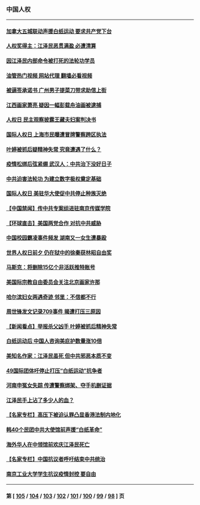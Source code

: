 ### 中国人权
---
#### [加拿大五城联动声援白纸运动 要求共产党下台](../../pages/ncid278/n13883075.md?12130445) 
#### [人权奖得主：江泽民恶贯满盈 必遭清算](../../pages/ncid278/n13882937.md?12130445) 
#### [因江泽民内部命令被打死的法轮功学员](../../pages/ncid278/n13877409.md?12130445) 
#### [油管热门视频 网站代理 翻墙必看视频](http://138.2.39.72:81/youtube.html?epic-marker?12130445)
#### [被逼签承诺书 广州男子提菜刀带求助信上街](../../pages/ncid278/n13882547.md?12130445) 
#### [江西画家萧亮 疑因一幅彭载舟油画被逮捕](../../pages/ncid278/n13882723.md?12130445) 
#### [人权日 民主观察披露王藏夫妇案判决书](../../pages/ncid278/n13882517.md?12130445) 
#### [国际人权日 上海市民曝遭冒牌警察跨区执法](../../pages/ncid278/n13882447.md?12130445) 
#### [叶婷被抓后疑精神失常 究竟遭遇了什么？](../../pages/ncid278/n13882350.md?12130445) 
#### [疫情松绑后弦紧绷 武汉人：中共治下没好日子](../../pages/ncid278/n13882348.md?12130445) 
#### [中共迫害法轮功 为建立数字极权奠定基础](../../pages/ncid278/n13882266.md?12130445) 
#### [国际人权日 美驻华大使促中共停止种族灭绝](../../pages/ncid278/n13882332.md?12130445) 
#### [【中国禁闻】传中共专案组进驻南京传媒学院](../../pages/ncid278/n13882283.md?12130445) 
#### [【环球直击】美国两党合作 对抗中共威胁](../../pages/ncid278/n13882284.md?12130445) 
#### [中国校园霸凌事件频发 湖南又一女生遭暴殴](../../pages/ncid278/n13882168.md?12130445) 
#### [世界人权日前夕 仍在狱中的徐秦获林昭自由奖](../../pages/ncid278/n13881950.md?12130445) 
#### [马斯克：将删除15亿个非活跃推特账号](../../pages/ncid278/n13882046.md?12130445) 
#### [美国际宗教自由委员会关注北京画家许那](../../pages/ncid278/n13881819.md?12130445) 
#### [哈尔滨妇女两遇奇迹 邻里：不信都不行](../../pages/ncid278/n13878017.md?12130445) 
#### [周世锋发文记录709事件 揭遭打压三原因](../../pages/ncid278/n13881308.md?12130445) 
#### [【新闻看点】举报杀父凶手 叶婷被抓后精神失常](../../pages/ncid278/n13881223.md?12130445) 
#### [白纸运动后 中国人咨询美庇护数量涨10倍](../../pages/ncid278/n13881172.md?12130445) 
#### [美知名作家：江泽民虽死 但中共邪恶本质不变](../../pages/ncid278/n13877684.md?12130445) 
#### [49国际团体吁停止打压“白纸运动”抗争者](../../pages/ncid278/n13880790.md?12130445) 
#### [河南申冤女失踪 传遭警察绑架、夺手机删证据](../../pages/ncid278/n13880211.md?12130445) 
#### [江泽民手上沾了多少人的血？](../../pages/ncid278/n13880318.md?12130445) 
#### [【名家专栏】高压下被迫认罪凸显香港法制内地化](../../pages/ncid278/n13880257.md?12130445) 
#### [韩40个民团中共大使馆前声援“白纸革命”](../../pages/ncid278/n13880175.md?12130445) 
#### [海外华人在中领馆前欢庆江泽民死亡](../../pages/ncid278/n13880142.md?12130445) 
#### [【名家专栏】中国抗议者呼吁结束中共统治](../../pages/ncid278/n13879549.md?12130445) 
#### [南京工业大学学生抗议疫情封控 要自由](../../pages/ncid278/n13879496.md?12130445) 

---
#### 第 [ [105](./105.md?12130445) / [104](./104.md?12130445) / [103](./103.md?12130445) / [102](./102.md?12130445) / [101](./101.md?12130445) / [100](./100.md?12130445) / [99](./99.md?12130445) / [98](./98.md?12130445) ] 页
